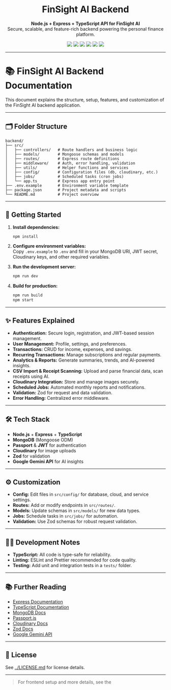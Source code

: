<h1 align="center">FinSight AI Backend</h1>
<p align="center">
  <b>Node.js + Express + TypeScript API for FinSight AI</b><br>
  Secure, scalable, and feature-rich backend powering the personal finance platform.
</p>

<p align="center">
  <img src="https://img.shields.io/badge/Node.js-18+-green?logo=node.js" />
  <img src="https://img.shields.io/badge/Express-4+-gray?logo=express" />
  <img src="https://img.shields.io/badge/TypeScript-5+-blue?logo=typescript" />
  <img src="https://img.shields.io/badge/MongoDB-6+-green?logo=mongodb" />
  <img src="https://img.shields.io/badge/JWT-Auth-orange?logo=jsonwebtokens" />
  <img src="https://img.shields.io/badge/Cloudinary-Images-lightgrey?logo=cloudinary" />
</p>

---

# 📚 FinSight AI Backend Documentation

This document explains the structure, setup, features, and customization of the FinSight AI backend application.

---

## 🗂️ Folder Structure

```
backend/
├── src/
│   ├── controllers/   # Route handlers and business logic
│   ├── models/        # Mongoose schemas and models
│   ├── routes/        # Express route definitions
│   ├── middleware/    # Auth, error handling, validation
│   ├── utils/         # Helper functions and services
│   ├── config/        # Configuration files (db, cloudinary, etc.)
│   ├── jobs/          # Scheduled tasks (cron jobs)
│   └── app.ts         # Express app entry point
├── .env.example       # Environment variable template
├── package.json       # Project metadata and scripts
└── README.md          # Project overview
```

---

## 🚀 Getting Started

1. **Install dependencies:**
   ```sh
   npm install
   ```

2. **Configure environment variables:**  
   Copy `.env.example` to `.env` and fill in your MongoDB URI, JWT secret, Cloudinary keys, and other required variables.

3. **Run the development server:**
   ```sh
   npm run dev
   ```

4. **Build for production:**
   ```sh
   npm run build
   npm start
   ```

---

## ✨ Features Explained

- **Authentication:** Secure login, registration, and JWT-based session management.
- **User Management:** Profile, settings, and preferences.
- **Transactions:** CRUD for income, expenses, and savings.
- **Recurring Transactions:** Manage subscriptions and regular payments.
- **Analytics & Reports:** Generate summaries, trends, and AI-powered insights.
- **CSV Import & Receipt Scanning:** Upload and parse financial data, scan receipts using AI.
- **Cloudinary Integration:** Store and manage images securely.
- **Scheduled Jobs:** Automated monthly reports and notifications.
- **Validation:** Zod for request and data validation.
- **Error Handling:** Centralized error middleware.

---

## 🛠️ Tech Stack

- **Node.js** + **Express** + **TypeScript**
- **MongoDB** (Mongoose ODM)
- **Passport** & **JWT** for authentication
- **Cloudinary** for image uploads
- **Zod** for validation
- **Google Gemini API** for AI insights

---

## ⚙️ Customization

- **Config:** Edit files in `src/config/` for database, cloud, and service settings.
- **Routes:** Add or modify endpoints in `src/routes/`.
- **Models:** Update schemas in `src/models/` for new data types.
- **Jobs:** Schedule tasks in `src/jobs/` for automation.
- **Validation:** Use Zod schemas for robust request validation.

---

## 🧑‍💻 Development Notes

- **TypeScript:** All code is type-safe for reliability.
- **Linting:** ESLint and Prettier recommended for code quality.
- **Testing:** Add unit and integration tests in a `tests/` folder.

---

## 📚 Further Reading

- [Express Documentation](https://expressjs.com/)
- [TypeScript Documentation](https://www.typescriptlang.org/)
- [MongoDB Docs](https://www.mongodb.com/docs/)
- [Passport.js](http://www.passportjs.org/)
- [Cloudinary Docs](https://cloudinary.com/documentation)
- [Zod Docs](https://zod.dev/)
- [Google Gemini API](https://ai.google.dev/)

---

## 📄 License

See [../LICENSE.md](../LICENSE.md) for license details.

---

> For frontend setup and more details, see the
